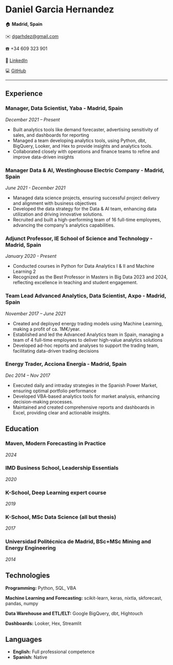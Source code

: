 # Daniel Garcia Hernandez

:house: **Madrid, Spain**

:envelope: <dgarhdez@gmail.com>

:phone: +34 609 323 901

:necktie: [LinkedIn](linkedin.com/in/dgarhdez)

:computer: [GitHub](github.com/dgarhdez)

---

## Experience

### Manager, Data Scientist, Yaba - Madrid, Spain

*December 2021 – Present*

* Built analytics tools like demand forecaster, advertising sensitivity of sales, and dashboards for reporting
* Managed a team developing analytics tools, using Python, dbt, BigQuery, Looker, and Hex to provide insights and analytics tools.
* Collaborated closely with operations and finance teams to refine and improve data-driven insights

### Manager Data & AI, Westinghouse Electric Company - Madrid, Spain

*June 2021 - December 2021*

* Managed data science projects, ensuring successful project delivery and alignment with business objectives
* Developed the data strategy for the Data & AI team, enhancing data utilization and driving innovative solutions.
* Recruited and built a high-performing team of 16 full-time employees, advancing the company's analytics capabilities.

### Adjunct Professor, IE School of Science and Technology - Madrid, Spain

*January 2020 - Present*

* Conducted courses in Python for Data Analytics I & II and Machine Learning 2
* Recognized as the Best Professor in Masters in Big Data 2023 and 2024, reflecting excellence in teaching and student engagement.

### Team Lead Advanced Analytics, Data Scientist, Axpo - Madrid, Spain

*November 2017 – June 2021*

* Created and deployed energy trading models using Machine Learning, making a profit of ca. 1M€/year.
* Established and led the Advanced Analytics team in Spain, managing a team of 4 full-time employees to deliver high-value analytics solutions
* Developed ad-hoc reports and analyses to support the trading team, facilitating data-driven trading decisions

### Energy Trader, Acciona Energía - Madrid, Spain

*Dec 2014 – Nov 2017*

* Executed daily and intraday strategies in the Spanish Power Market, ensuring optimal portfolio performance
* Developed VBA-based analytics tools for market analysis, enhancing decision-making processes.
* Maintained and created comprehensive reports and dashboards in Excel, providing clear and actionable insights.

## Education

### Maven, Modern Forecasting in Practice

*2024*

### IMD Business School, Leadership Essentials

*2020*

### K-School, Deep Learning expert course

*2019*

### K-School, MSc Data Science (all but thesis)

*2017*

### Universidad Politécnica de Madrid, BSc+MSc Mining and Energy Engineering

*2014*

## Technologies

**Programming:** Python, SQL, VBA

**Machine Learning and Forecasting:** scikit-learn, keras, nixtla, skforecast, pandas, numpy

**Data Warehouse and ETL/ELT:** Google BigQuery, dbt, Hightouch

**Dashboards:** Looker, Hex, Streamlit

## Languages

* **English:** Full professional competence
* **Spanish:** Native
